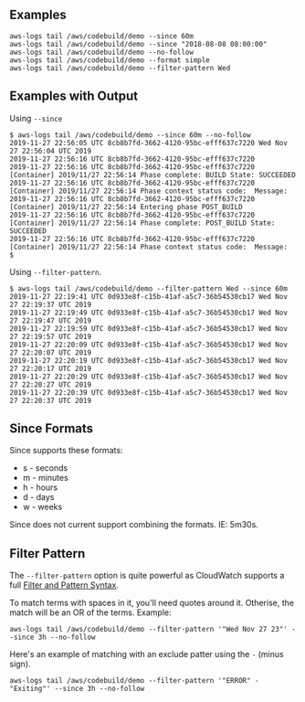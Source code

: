 ## Examples

    aws-logs tail /aws/codebuild/demo --since 60m
    aws-logs tail /aws/codebuild/demo --since "2018-08-08 08:00:00"
    aws-logs tail /aws/codebuild/demo --no-follow
    aws-logs tail /aws/codebuild/demo --format simple
    aws-logs tail /aws/codebuild/demo --filter-pattern Wed

## Examples with Output

Using `--since`

    $ aws-logs tail /aws/codebuild/demo --since 60m --no-follow
    2019-11-27 22:56:05 UTC 8cb8b7fd-3662-4120-95bc-efff637c7220 Wed Nov 27 22:56:04 UTC 2019
    2019-11-27 22:56:16 UTC 8cb8b7fd-3662-4120-95bc-efff637c7220
    2019-11-27 22:56:16 UTC 8cb8b7fd-3662-4120-95bc-efff637c7220 [Container] 2019/11/27 22:56:14 Phase complete: BUILD State: SUCCEEDED
    2019-11-27 22:56:16 UTC 8cb8b7fd-3662-4120-95bc-efff637c7220 [Container] 2019/11/27 22:56:14 Phase context status code:  Message:
    2019-11-27 22:56:16 UTC 8cb8b7fd-3662-4120-95bc-efff637c7220 [Container] 2019/11/27 22:56:14 Entering phase POST_BUILD
    2019-11-27 22:56:16 UTC 8cb8b7fd-3662-4120-95bc-efff637c7220 [Container] 2019/11/27 22:56:14 Phase complete: POST_BUILD State: SUCCEEDED
    2019-11-27 22:56:16 UTC 8cb8b7fd-3662-4120-95bc-efff637c7220 [Container] 2019/11/27 22:56:14 Phase context status code:  Message:
    $

Using `--filter-pattern`.

    $ aws-logs tail /aws/codebuild/demo --filter-pattern Wed --since 60m
    2019-11-27 22:19:41 UTC 0d933e8f-c15b-41af-a5c7-36b54530cb17 Wed Nov 27 22:19:37 UTC 2019
    2019-11-27 22:19:49 UTC 0d933e8f-c15b-41af-a5c7-36b54530cb17 Wed Nov 27 22:19:47 UTC 2019
    2019-11-27 22:19:59 UTC 0d933e8f-c15b-41af-a5c7-36b54530cb17 Wed Nov 27 22:19:57 UTC 2019
    2019-11-27 22:20:09 UTC 0d933e8f-c15b-41af-a5c7-36b54530cb17 Wed Nov 27 22:20:07 UTC 2019
    2019-11-27 22:20:19 UTC 0d933e8f-c15b-41af-a5c7-36b54530cb17 Wed Nov 27 22:20:17 UTC 2019
    2019-11-27 22:20:29 UTC 0d933e8f-c15b-41af-a5c7-36b54530cb17 Wed Nov 27 22:20:27 UTC 2019
    2019-11-27 22:20:39 UTC 0d933e8f-c15b-41af-a5c7-36b54530cb17 Wed Nov 27 22:20:37 UTC 2019

## Since Formats

Since supports these formats:

* s - seconds
* m - minutes
* h - hours
* d - days
* w - weeks

Since does not current support combining the formats. IE: 5m30s.

## Filter Pattern

The `--filter-pattern` option is quite powerful as CloudWatch supports a full
[Filter and Pattern Syntax](https://docs.aws.amazon.com/AmazonCloudWatch/latest/logs/FilterAndPatternSyntax.html).

To match terms with spaces in it, you'll need quotes around it. Otherise, the match will be an OR of the terms. Example:

    aws-logs tail /aws/codebuild/demo --filter-pattern '"Wed Nov 27 23"' --since 3h --no-follow

Here's an example of matching with an exclude patter using the `-` (minus sign).

    aws-logs tail /aws/codebuild/demo --filter-pattern '"ERROR" - "Exiting"' --since 3h --no-follow
